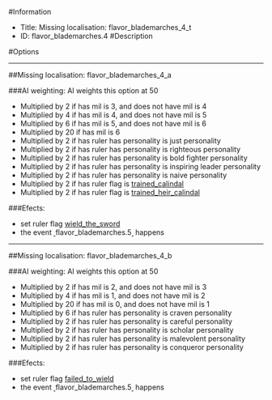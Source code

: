 #Information
 - Title: Missing localisation: flavor_blademarches_4_t
 - ID: flavor_blademarches.4
#Description

#Options

___
##Missing localisation: flavor_blademarches_4_a

###AI weighting:
AI weights this option at 50
 - Multiplied by 2 if has mil is 3, and does not have mil is 4
 - Multiplied by 4 if has mil is 4, and does not have mil is 5
 - Multiplied by 6 if has mil is 5, and does not have mil is 6
 - Multiplied by 20 if has mil is 6
 - Multiplied by 2 if has ruler has personality is just personality
 - Multiplied by 2 if has ruler has personality is righteous personality
 - Multiplied by 2 if has ruler has personality is bold fighter personality
 - Multiplied by 2 if has ruler has personality is inspiring leader personality
 - Multiplied by 2 if has ruler has personality is naive personality
 - Multiplied by 2 if has ruler flag is [trained_calindal](../flags/trained_calindal.md)
 - Multiplied by 2 if has ruler flag is [trained_heir_calindal](../flags/trained_heir_calindal.md)


###Efects:<ul><li>set ruler flag [wield_the_sword](../flags/wield_the_sword.md)</li><li>the event ˻flavor_blademarches.5˼ happens</li></ul>

___
##Missing localisation: flavor_blademarches_4_b

###AI weighting:
AI weights this option at 50
 - Multiplied by 2 if has mil is 2, and does not have mil is 3
 - Multiplied by 4 if has mil is 1, and does not have mil is 2
 - Multiplied by 20 if has mil is 0, and does not have mil is 1
 - Multiplied by 6 if has ruler has personality is craven personality
 - Multiplied by 2 if has ruler has personality is careful personality
 - Multiplied by 2 if has ruler has personality is scholar personality
 - Multiplied by 2 if has ruler has personality is malevolent personality
 - Multiplied by 2 if has ruler has personality is conqueror personality


###Efects:<ul><li>set ruler flag [failed_to_wield](../flags/failed_to_wield.md)</li><li>the event ˻flavor_blademarches.5˼ happens</li></ul>

